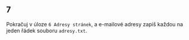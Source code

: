 ## 7

Pokračuj v úloze `6 Adresy stránek`, a e-mailové adresy zapiš každou na jeden řádek souboru `adresy.txt`.